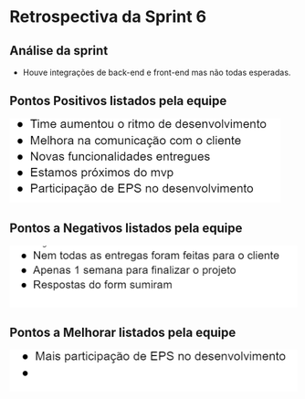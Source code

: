 # Retrospectiva da Sprint 6

## Análise da sprint

- Houve integrações de back-end e front-end mas não todas esperadas.

## Pontos Positivos listados pela equipe

![Pontos Positivos](../../imgs/retros/sprint6/pontos-positivos.png)

## Pontos a Negativos listados pela equipe

![Pontos a Negativos](../../imgs/retros/sprint6/pontos-negativos.png)

## Pontos a Melhorar listados pela equipe

![Pontos a Melhorar](../../imgs/retros/sprint6/a-melhorar.png)
